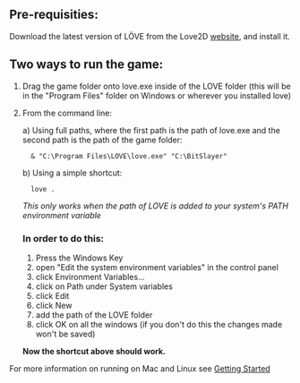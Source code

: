 ## Pre-requisities:

Download the latest version of LÖVE from the Love2D [website](https://love2d.org/#download), and install it.

## Two ways to run the game:

1) Drag the game folder onto love.exe inside of the LOVE folder (this will be in the "Program Files" folder on Windows or wherever you installed love) 

2) From the command line:
   
   a) Using full paths, where the first path is the path of love.exe and the second path is the path of the game folder:

         & "C:\Program Files\LOVE\love.exe" "C:\BitSlayer"

   b) Using a simple shortcut:

         love .

   _This only works when the path of LOVE is added to your system's PATH environment variable_
   
      ### In order to do this:
   
      1) Press the Windows Key
      2) open "Edit the system environment variables" in the control panel
      3) click Environment Variables...
      4) click on Path under System variables
      5) click Edit
      6) click New 
      7) add the path of the LOVE folder
      8) click OK on all the windows (if you don't do this the changes made won't be saved)

      **Now the shortcut above should work.**

For more information on running on Mac and Linux see [Getting Started](https://love2d.org/wiki/Getting_Started)
